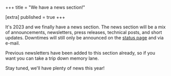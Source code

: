 +++
title = "We have a news section!"

[extra]
published = true
+++

It's 2023 and we finally have a news section. The news section will be a mix of announcements, newsletters, press releases, technical posts, and short updates. Downtimes will still only be announced on the [status page](https://console.genome.au.dk/status) and via e-mail.

Previous newsletters have been added to this section already, so if you want you can take a trip down memory lane.

Stay tuned, we'll have plenty of news this year!
